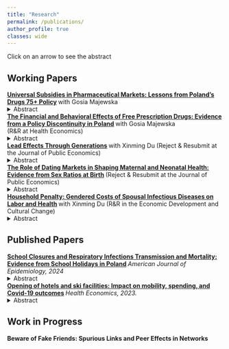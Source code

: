 ```yaml
---
title: "Research"
permalink: /publications/
author_profile: true
classes: wide
---
```



Click on an arrow to see the abstract

## Working Papers

 <summary> <b> <a href="https://krzysztofzaremba.github.io/files/Majewska_Zaremba.pdf" target="_blank"> Universal Subsidies in Pharmaceutical Markets: Lessons from Poland’s Drugs 75+ Policy</a>  </b> with Gosia Majewska </summary> 
 
<details>
 
<p>
<summary> Abstract </summary>
 <br>
   <div align="justify">
Widely used public policies fully subsidizing essential goods and services aim to improve access, but removing price signals may also produce distortions. We investigate this problem by leveraging Poland’s Free Drugs for Seniors program, which provides free prescription medications to individuals above an age threshold, as a natural experiment. Using event studies, detailed administrative and survey data, we draw two main conclusions. First, the program improved access: medication consumption increased, particularly for higher-cost products, to some extent displacing cheaper alternatives. Second, the shift in consumption patterns increased public payer costs per dose of treatment. These findings highlight the challenges of subsidy programs that eliminate price signals, as they can alter demand in ways that improve access but undermine cost-effectiveness.
</div>
  <br>

 <p align="center">
<img src="../images/raw_avg_price_trt.png" width="70%"> 
</p>

 </p>
</details>

 <summary> <b> <a href="https://krzysztofzaremba.github.io/files/budgets.pdf" target="_blank"> The Financial and Behavioral Effects of Free Prescription Drugs: Evidence from a Policy Discontinuity in Poland</a>  </b> with Gosia Majewska </summary>  (R&R at Health Economics) 
 
<details>
 
<p>
<summary> Abstract </summary>
 <br>
   <div align="justify">
We provide causal evidence on the financial consequences and moral hazard effects of a universal prescription drug subsidy for seniors—a policy widely implemented in many countries. Our analysis leverages Poland’s introduction of such a subsidy, which fully eliminated out-of-pocket costs for selected medications at age 75. Exploiting the sharp age eligibility threshold and policy timing, we apply a difference-in-discontinuities design to detailed household expenditure data. We find substantial reductions in medication spending and a 62\% decrease in catastrophic drug expenditures, indicative of a strong insurance effect. However, these financial gains disproportionately accrued to wealthier households, raising distributional concerns. We also document increased household spending on alcohol and cigarettes, consistent with ex ante moral hazard. These findings demonstrate that while universal drug subsidies effectively reduce financial risk among older adults, they may also induce unintended behavioral responses and amplify existing inequities.
</div>
  <br>

 <p align="center">
<img src="../images/Post_policy_exp.png" width="70%"> 
</p>

 </p>
</details>

 <summary> <b> <a href="https://papers.ssrn.com/sol3/papers.cfm?abstract_id=5214598" target="_blank"> Lead Effects Through Generations</a>  </b> with Xinming Du (Reject & Resubmit at the Journal of Public Economics) </summary> 
 
<details>
 
<p>
<summary> Abstract </summary>
 <br>
   <div align="justify">
While economic and health dynamics across generations have been well studied, the role of environmental factors in driving intergenerational persistence remains underexplored. This paper examines the first- and second-generation effects of leadborne pollution on health and fertility outcomes. We exploit the phase-out of leaded gasoline in Mexico in the 1990s, which led to a sharp decline in air lead pollution. Using a shift-share design to identify variation in prenatal lead exposure, we find that a full reduction in lead exposure results in a 1.97 per thousand reduction in fetal deaths, a 0.53 per thousand increase in birth rates, and a 3.33 per thousand decrease in infant mortality. Female children exposed to higher in-utero lead levels are more likely to give birth earlier and less likely to migrate.  In the second generation, the effects of in utero exposure vary by local socioeconomic conditions: in better-off municipalities,  long-term effects are null, whereas in marginalized municipalities,  children of exposed mothers experience significantly lower birth weights and elevated rates of preterm birth. These findings highlight how structural disadvantage mediates the intergenerational transmission of environmental shocks.
</div>
  <br>

 <p align="center">
<img src="../images/Mexico_City_Lead.png" width="70%"> 
</p>

 </p>
</details>



 <summary> <b> <a href="https://papers.ssrn.com/sol3/papers.cfm?abstract_id=5218496" target="_blank"> The Role of Dating Markets in Shaping Maternal and Neonatal
Health: Evidence from Sex Ratios at Birth</a>  </b>  (Reject & Resubmit at the Journal of Public Economics) </summary>
 
<details>

<p>
<summary> Abstract </summary>

 <br>
   <div align="justify">
		This paper provides the first causal evidence on how the strength of women’s position in the dating market influences maternal and neonatal health outcomes. I proxy the strength of women’s position by the availability of adult male partners. I introduce a novel instrument based on randomness in sex at birth to address the endogeneity of this variable. A stronger female position in the dating market leads to a reduction in out-of-wedlock births, lowers rates of chlamydia and hypertension in mothers, and decreases the incidence of low APGAR scores in newborns. Connecting this to racial health disparities, Black women’s limited partner prospects contribute to 5-10% of the racial health gap. Eliminating racial disparities in incarceration would prevent 200-700 adverse outcomes annually among Black mothers.
</div>
  <br>
 <p align="center">
<img src="../images/Prop_vis_ols_mother.png" width="90%"> 
</p>


 </p>
</details>
 <summary> <b> <a href="https://krzysztofzaremba.github.io/files/Household_penalty_Chicago.pdf" target="_blank"> Household Penalty:
Gendered Costs of Spousal Infectious Diseases on
Labor and Health</a>  </b> with Xinming Du (R&R in the Economic Development and Cultural Change) </summary> 
 
<details>
 
<p>
<summary> Abstract </summary>
 <br>
   <div align="justify">
This paper examines the gendered impact of spousal health shocks on labor and health outcomes. Using Mexican labor surveys and a difference-in-differences approach, we find women’s labor supply decreases by 15% after a partner’s health shock, compared to a 10% reduction for men. A significant part of this is driven by women’s higher probability of household infection. Analysis of U.S. insurance claims shows a partner’s infection increases infection risk by 1.2 percentage points for men and 2.2 for women. Household specialization underpins these effects: as women’s income share rises, their penalty decreases while men’s increases.
</div>
  <br>



 </p>
</details>




## Published Papers

<summary> <b> <a href="https://krzysztofzaremba.github.io/files/KZ_Flu.pdf" target="_blank"> School Closures and Respiratory Infections Transmission and Mortality: Evidence from School Holidays in Poland</a> </b> <em> American Journal of Epidemiology, 2024 </em> </summary>

<details>
<p>
<summary> Abstract </summary>

 <br>


 <div align="justify">

This study examines the impact of temporary school closures on influenza transmission and respiratory mortality, leveraging a natural experiment from winter break timings in Polish schools. Analyzing 12 years of ILI (Influenza-Like Illness) data and two decades of respiratory death records, findings indicate significant reductions in ILI incidence post-closures: 75% among schoolaged children, 55% in adults, 52% in pre-school children, and 41% in the elderly. Notably, a 7% decrease in respiratory mortality was observed among the elderly, highlighting school closures as an effective public health intervention for reducing influenza spread and mortality among high-risk groups.

  </div>
   <p align="center">
<img src="../images/Infections_by_ferie_week_school_kids_first_vs_last.png" width="60%"> 
</p>
 </p>
 
</details>

<summary> <b> <a href="https://krzysztofzaremba.github.io/files/Hotels_Opening_KZ.pdf" target="_blank"> Opening of hotels and ski facilities: Impact on mobility, spending, and Covid-19 outcomes</a> </b> <em> Health Economics, 2023. </em>   </summary>


<details>
 
<p>
<summary> Abstract</summary>
 <br>

 <div align="justify">
 
This paper investigates how reopening hotels and ski facilities in Poland impacted tourism spending, mobility, and COVID-19 outcomes. We used administrative data from a government program that subsidizes travel to show that the policy increased the consumption of tourism services in ski resorts. By leveraging geolocation data from Facebook, we showed that ski resorts experienced a significant influx of tourists, increasing the number of local users by up to 50%. Furthermore, we confirmed an increase in the probability of meetings between pairs of users from distanced locations and users from tourist and non-tourist areas. As the policy impacted travel and gatherings, we then analyzed its effect on the diffusion of COVID-19. We found that counties with ski facilities experienced more infections after the reopening. Moreover, counties strongly connected to the ski resorts during the reopening had more subsequent cases than weakly connected counties. Cost-benefit analysis shows that costs stemming from additional hospitalizations and deaths vastly outweighed the economic benefits of reopening, even in the ski resorts.
  
 </div>
 
  <p align="center">
<img src="../images/Ski_hotels_population.png" width="90%"> 
</p>
 
  </p>
</details>

## Work in Progress
<p>
<b>  Beware of Fake Friends: Spurious Links and Peer Effects in Networks</b>
</p>


